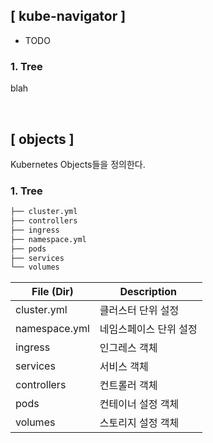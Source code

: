 ## [ kube-navigator ]
* TODO

### 1. Tree
blah

<br> 


## [ objects ]
Kubernetes Objects들을 정의한다.

### 1. Tree
```bash
├── cluster.yml
├── controllers
├── ingress
├── namespace.yml
├── pods
├── services
└── volumes
```

| File (Dir) | Description |
| ---- | ------------ |
| cluster.yml | 클러스터 단위 설정 |
| namespace.yml | 네임스페이스 단위 설정 |
| ingress | 인그레스 객체 |
| services | 서비스 객체 |
| controllers | 컨트롤러 객체 |
| pods | 컨테이너 설정 객체 |
| volumes | 스토리지 설정 객체 |


